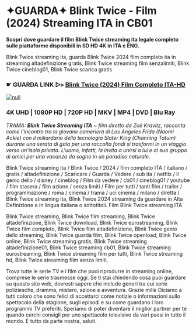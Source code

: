 # ✦GUARDA✦ Blink Twice - Film (2024) Streaming ITA in CB01

**Scopri dove guardare il film Blink Twice streaming ita legale completo sulle piattaforme disponibili in SD HD 4K in ITA e ENG.**

Blink Twice streaming ita, guarda Blink Twice 2024 film completo ita in streaming altadefinizione gratis, Blink Twice streaming film senzalimiti, Blink Twice cineblog01, Blink Twice scarica gratis

### ☛ GUARDA LINK ▷▹ [Blink Twice (2024) Film Completo ITA-HD](https://popcorn-tv.online/it/movie/840705/blink-twice)

[![null](https://static.wixstatic.com/media/855a25_043b5abeb4ae4d35ac003198e7fe56ed~mv2.gif)](https://popcorn-tv.online/it/movie/840705/blink-twice)

### 4K UHD | 1080P HD | 720P HD | MKV | MP4 | DVD | Blu Ray

_TRAMA: **Blink Twice Streaming ITA** ~ film diretto da Zoë Kravitz, racconta come l'incontro tra la giovane cameriera di Los Angeles Frida (Naomi Ackie) con il miliardario della tecnologia Slater King (Channing Tatum) durante una serata di gala per una raccolta fondi si trasformi in un viaggio verso un'isola privata. L'uomo, infatti, la invita a unirsi a lui e al suo gruppo di amici per una vacanza da sogno in un paradiso naturale._

Blink Twice streaming ita / Blink Twice / 2024 / film completo ITA / italiano / gratis / altadefinizione / Scaricare / Guarda / Vedere / sub ita / netflix / il genio dello / disney / cineblog / Film da vedere / cb01 / cineblog01 / youtube / film stasera / film azione / senza limiti / Film per tutti / tanti film / trailer / programmazione / roma / cinema / trama / uci cinema / milano / diretta / Blink Twice streaming ita, Blink Twice 2024 streaming da guardare in Alta Definizione e in lingua italiana o sottotitoli. Film Blink Twice streaming ITA

Blink Twice streaming, Blink Twice film streaming, Blink Twice altadefinizione, Blink Twice download, Blink Twice eurostreaming, Blink Twice film completo, Blink Twice film altadefinizione, Blink Twice genio dello streaming, Blink Twice guarda film, Blink Twice openload, Blink Twice online, Blink Twice streaming gratis, Blink Twice streaming altadefinizione01, Blink Twice streaming cb01, Blink Twice streaming eurostreaming, Blink Twice streaming film per tutti, Blink Twice streaming hd, Blink Twice streaming film senza limiti,

Trova tutte le serie TV e i film che puoi riprodurre in streaming online, comprese le serie trasmesse oggi. Se ti stai chiedendo cosa puoi guardare su questo sito web, dovresti sapere che include generi tra cui serie poliziesche, dramma, mistero, azione e avventura. Grazie mille Diciamo a tutti coloro che sono felici di accettarci come notizie o informazioni sullo spettacolo della stagione, sugli episodi e su come guardano i loro programmi TV preferiti. Speriamo di poter diventare il miglior partner per te quando cerchi consigli per uno spettacolo televisivo da vari paesi in tutto il mondo. È tutto da parte nostra, saluti.
